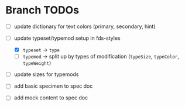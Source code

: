 # Branch TODOs

- [ ] update dictionary for text colors (primary, secondary, hint)

- [ ] update typeset/typemod setup in fds-styles
    - [x] `typeset` -> `type`
    - [ ] `typemod` -> split up by types of modification (`typeSize`, `typeColor`, `typeWeight`)

- [ ] update sizes for typemods

- [ ] add basic specimen to spec doc

- [ ] add mock content to spec doc
